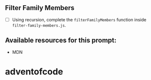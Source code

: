 ## Filter Family Members

* [ ] Using recursion, complete the `filterFamilyMembers` function inside `filter-family-members.js`.

## Available resources for this prompt:
* MDN
# adventofcode
